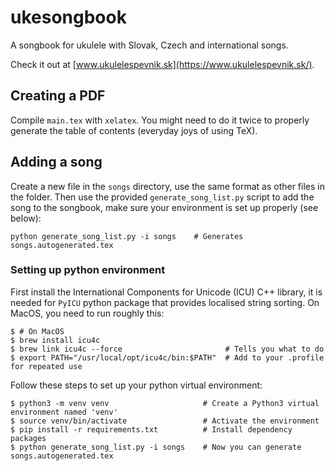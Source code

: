 # ukesongbook
A songbook for ukulele with Slovak, Czech and international songs.

Check it out at [www.ukulelespevnik.sk](https://www.ukulelespevnik.sk/).

## Creating a PDF
Compile `main.tex` with `xelatex`. You might need to do it twice to properly
generate the table of contents (everyday joys of using TeX).

## Adding a song
Create a new file in the `songs` directory, use the same format as other files
in the folder. Then use the provided `generate_song_list.py` script to add the
song to the songbook, make sure your environment is set up properly (see below):

```shell
python generate_song_list.py -i songs    # Generates songs.autogenerated.tex
```

### Setting up python environment
First install the International Components for Unicode (ICU) C++ library, it is
needed for `PyICU` python package that provides localised string sorting. On MacOS,
you need to run roughly this:

```shell
$ # On MacOS
$ brew install icu4c
$ brew link icu4c --force                       # Tells you what to do
$ export PATH="/usr/local/opt/icu4c/bin:$PATH"  # Add to your .profile for repeated use
```

Follow these steps to set up your python virtual environment:

```shell
$ python3 -m venv venv                     # Create a Python3 virtual environment named 'venv'
$ source venv/bin/activate                 # Activate the environment
$ pip install -r requirements.txt          # Install dependency packages
$ python generate_song_list.py -i songs    # Now you can generate songs.autogenerated.tex
```
